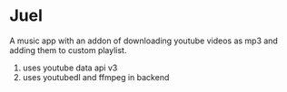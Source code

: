 # Juel
A music app with an addon of downloading youtube videos as mp3 and adding them to custom playlist.
1. uses youtube data api v3
2. uses youtubedl and ffmpeg in backend
